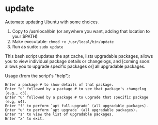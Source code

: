 # update
Automate updating Ubuntu with some choices.

1. Copy to /usr/local/bin (or anywhere you want, adding that location to your $PATH)
2. Make executable: `chmod +x /usr/local/bin/update`
3. Run as sudo: `sudo update`

This bash script updates the apt cache, lists upgradable packages, allows you to view individual package details or changelogs, and [coming soon: allows you to upgrade specific packages or] all upgradable packages.

Usage (from the script's "help"):
```
Enter a package # to show details of that package.
Enter "c" followed by a package # to see that package's changelog (e.g., c3).
Enter "u" followed by a package # to upgrade that specific package (e.g, u4).
Enter "f" to perform `apt full-upgrade` (all upgradable packages).
Enter "u" to perform `apt upgrade` (all upgradable packages).
Enter "s" to view the list of upgradable packages.
Enter "x" to exit.
```